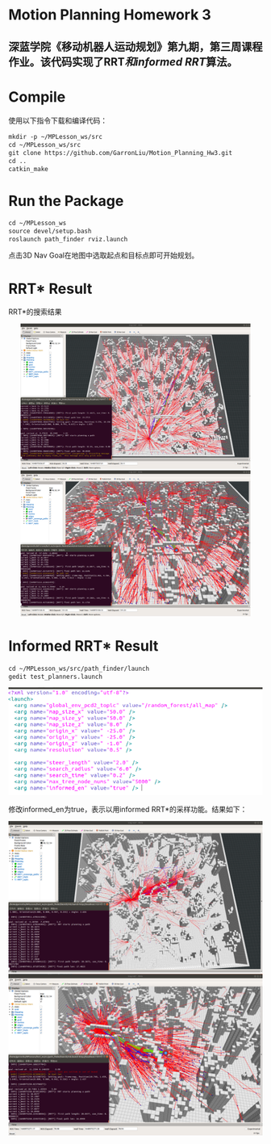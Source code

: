 # Motion Planning Homework 3

深蓝学院《移动机器人运动规划》第九期，第三周课程作业。该代码实现了RRT*和informed RRT*算法。
---

# Compile

使用以下指令下载和编译代码：
    
```
mkdir -p ~/MPLesson_ws/src
cd ~/MPLesson_ws/src
git clone https://github.com/GarronLiu/Motion_Planning_Hw3.git
cd ..
catkin_make
```

# Run the Package

```
cd ~/MPLesson_ws 
source devel/setup.bash
roslaunch path_finder rviz.launch 
```
点击3D Nav Goal在地图中选取起点和目标点即可开始规划。

# RRT* Result

RRT*的搜索结果
<p align='center'>
    <img src="./picture/RRTStar_1.png" alt="drawing" width="456"/>
    <img src="./picture/RRTStar_3.png" alt="drawing" width="456"/>
</p>

# Informed RRT* Result

```
cd ~/MPLesson_ws/src/path_finder/launch
gedit test_planners.launch 
```
<p align='center'>
    <img src="./picture/test_planner.png" alt="drawing" width="600"/>
</p>
修改informed_en为true，表示以用informed RRT*的采样功能。结果如下：

<p align='center'>
    <img src="./picture/InformedRRTStar_2.png" alt="drawing" width="600"/>
    <img src="./picture/InformedRRTStar_4.png" alt="drawing" width="600"/>
</p>
